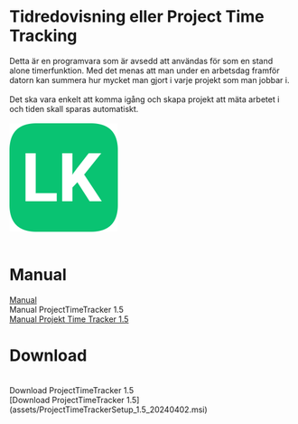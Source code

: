 # Tidredovisning eller Project Time Tracking 

Detta är en programvara som är avsedd att användas för som en stand alone timerfunktion. Med det menas att man under en arbetsdag framför datorn kan summera hur mycket man gjort i varje projekt som man jobbar i. </br></br>
Det ska vara enkelt att komma igång och skapa projekt att mäta arbetet i och tiden skall sparas automatiskt.
<br/><br/>
![LK icon](assets/logo.png)<br/>
<br/>
# Manual

[Manual](ProjectTimeTracker/assets/Manual_ProjectTimeTracker_1.5_20240402.pdf)
<br/>
Manual ProjectTimeTracker 1.5<br/>
[Manual Projekt Time Tracker 1.5](assets/Manual_ProjectTimeTracker_1.5_20240402.pdf)
<br/>

# Download

<br/>
Download ProjectTimeTracker 1.5<br/>
[Download ProjectTimeTracker 1.5](assets/ProjectTimeTrackerSetup_1.5_20240402.msi)
